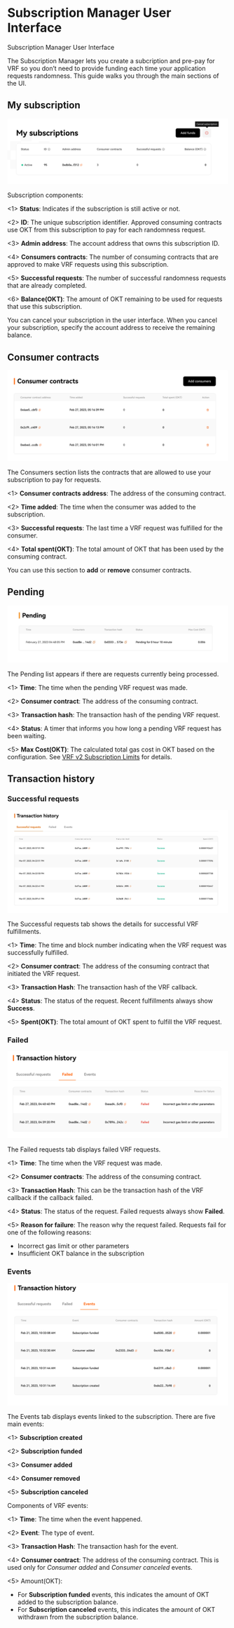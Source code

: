 # Subscription Manager User Interface

Subscription Manager User Interface

The Subscription Manager lets you create a subcription and pre-pay for VRF so you don’t need to provide funding each time your application requests randomness. This guide walks you through the main sections of the UI.

## **My subscription**

![img](../../img/photoOne.png)

Subscription components:

<1> **Status**: Indicates if the subscription is still active or not.

<2> **ID**: The unique subscription identifier. Approved consuming contracts use OKT from this subscription to pay for each randomness request.

<3> **Admin address**: The account address that owns this subscription ID.

<4> **Consumers contracts**: The number of consuming contracts that are approved to make VRF requests using this subscription.

<5> **Successful requests**: The number of successful randomness requests that are already completed.

<6> **Balance(OKT)**: The amount of OKT remaining to be used for requests that use this subscription.

You can cancel your subscription in the user interface. When you cancel your subscription, specify the account address to receive the remaining balance. 

## Consumer contracts

![img](../../img/photoTwo.png)

The Consumers section lists the contracts that are allowed to use your subscription to pay for requests.

<1> **Consumer contracts address**: The address of the consuming contract.

<2> **Time added**: The time when the consumer was added to the subscription.

<3> **Successful requests**: The last time a VRF request was fulfilled for the consumer.

<4> **Total spent(OKT)**: The total amount of OKT that has been used by the consuming contract.


You can use this section to **add** or **remove** consumer contracts.

## Pending

![img](../../img/phtotThree.png)

The Pending list appears if there are requests currently being processed.

<1> **Time**: The time when the pending VRF request was made.

<2> **Consumer contract**: The address of the consuming contract.

<3> **Transaction hash**: The transaction hash of the pending VRF request.

<4> **Status**: A timer that informs you how long a pending VRF request has been waiting.

<5> **Max Cost(OKT)**: The calculated total gas cost in OKT based on the configuration. See [VRF v2 Subscription Limits](../SubScription.md) for details.

## Transaction history

### Successful requests

![img](../../img/photoFour.png)

The Successful requests tab shows the details for successful VRF fulfillments.

<1> **Time**: The time and block number indicating when the VRF request was successfully fulfilled.

<2> **Consumer contract**: The address of the consuming contract that initiated the VRF request.

<3> **Transaction Hash**: The transaction hash of the VRF callback.

<4> **Status**: The status of the request. Recent fulfillments always show **Success**.

<5> **Spent(OKT)**: The total amount of OKT spent to fulfill the VRF request.

### Failed

![img](../../img/phtotFive.png)

The Failed requests tab displays failed VRF requests.

<1> **Time**: The time when the VRF request was made.

<2> **Consumer contracts**: The address of the consuming contract.

<3> **Transaction Hash**: This can be the transaction hash of the VRF callback if the callback failed.

<4> **Status**: The status of the request. Failed requests always show **Failed**.

<5> **Reason for failure**: The reason why the request failed. Requests fail for one of the following reasons:

- Incorrect gas limit or other parameters
- Insufficient OKT balance in the subscription

### Events

![img](../../img/phtotSix.png)

The Events tab displays events linked to the subscription. There are five main events:

<1> **Subscription created**

<2> **Subscription funded**

<3> **Consumer added**

<4> **Consumer removed**

<5> **Subscription canceled**


Components of VRF events:

<1> **Time**: The time when the event happened.

<2> **Event**: The type of event.

<3> **Transaction Hash**: The transaction hash for the event.

<4> **Consumer contract**: The address of the consuming contract. This is used only for *Consumer added* and *Consumer canceled* events.

<5> Amount(OKT):

- For **Subscription funded** events, this indicates the amount of OKT added to the subscription balance.
- For **Subscription canceled** events, this indicates the amount of OKT withdrawn from the subscription balance.



